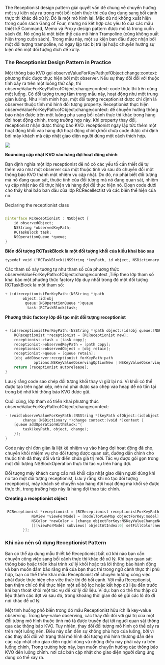 The Receptionist design pattern giải quyết vấn đề chung về chuyển hướng một sự kiện xảy ra trong một bối cảnh thực thi của ứng dụng sang bối cảnh thực thi khác để xử lý. Đó là một mô hình lai. Mặc dù nó không xuất hiện trong cuốn sách  Gang of Four, nhưng nó kết hợp các yếu tố của các mẫu thiết kế Command, Memo và Proxy design pattern được mô tả trong cuốn sách đó. Nó cũng là một biến thể của mô hình Trampoline (cũng không xuất hiện trong cuốn sách). Trong mẫu này, một sự kiện ban đầu được nhận bởi một đối tượng trampoline,   nó ngay lập tức bị trả lại hoặc chuyển hướng sự kiện đến một đối tượng đích để xử lý.

### The Receptionist Design Pattern in Practice

Một thông báo KVO gọi observeValueForKeyPath:ofObject:change:context: phương thức được thực hiện bởi một observer. Nếu sự thay đổi đối với thuộc tính xảy ra trên một luồng thứ cấp, thì observeValueForKeyPath:ofObject:change:context: code thực thi trên cùng một luồng. Có đối tượng trung tâm trong mẫu này, hoạt động như một trung gian luồng. Như Hình minh họa, một đối tượng receptionist được chỉ định là observer thuộc tính mô hình đối tượng property. Receptionist thực hiện observeValueForKeyPath:ofObject:change:context: để chuyển hướng thông báo nhận được trên một luồng phụ sang bối cảnh thực thi khác trong hàng đợi hoạt động chính, trong trường hợp này. Khi property thay đổi, receptionist nhận được thông báo KVO. receptionist ngay lập tức thêm một hoạt động khối vào hàng đợi hoạt động chính,khối chứa code được chỉ định bởi máy khách mà cập nhật giao diện người dùng một cách thích hợp.

![](https://images.viblo.asia/43b53fb4-f3a3-452d-ad2f-114bd7cba218.jpg)

**Bouncing cập nhật KVO vào hàng đợi hoạt động chính**
                                
                                
Bạn định nghĩa một lớp receptionist để nó có các yếu tố cần thiết để tự thêm vào như một observer của một thuộc tính và sau đó chuyển đổi một thông báo KVO thành một nhiệm vụ cập nhật. Do đó, nó phải biết đối tượng mà nó đang quan sát, thuộc tính của đối tượng mà nó đang quan sát, nhiệm vụ cập nhật nào để thực hiện và hàng đợi để thực hiện nó. Đoạn code dưới cho thấy khai báo ban đầu của lớp RCRecellectist và các biến thể hiện của nó.

Declaring the receptionist class
```swift 

@interface RCReceptionist : NSObject {
    id observedObject;
    NSString *observedKeyPath;
    RCTaskBlock task;
    NSOperationQueue *queue;
}

 ```
 
**Biến đối tượng RCTaskBlock là một đối tượng khối của kiểu khai báo sau**
```swift 
typedef void (^RCTaskBlock)(NSString *keyPath, id object, NSDictionary *change);
 ```
 
 Các tham số này tương tự như tham số của phương thức observeValueForKeyPath:ofObject:change:context ,Tiếp theo  lớp tham số khai báo một phương thức factory lớp duy nhất trong đó một đối tượng RCTaskBlock là một tham số:
```swift 
+ (id)receptionistForKeyPath:(NSString *)path
        object:(id)obj
         queue:(NSOperationQueue *)queue
          task:(RCTaskBlock)task;
 ```
 
**Phương thức factory lớp để tạo một đối tượng receptionist**

```swift  

+ (id)receptionistForKeyPath:(NSString *)path object:(id)obj queue:(NSOperationQueue *)queue task:(RCTaskBlock)task {
    RCReceptionist *receptionist = [RCReceptionist new];
    receptionist->task = [task copy];
    receptionist->observedKeyPath = [path copy];
    receptionist->observedObject = [obj retain];
    receptionist->queue = [queue retain];
    [obj addObserver:receptionist forKeyPath:path
             options:NSKeyValueObservingOptionNew | NSKeyValueObservingOptionOld context:0];
    return [receptionist autorelease];
}

 ```
 
 Lưu ý rằng code  sao chép đối tượng khối thay vì giữ lại nó. Vì khối có thể được tạo trên ngăn xếp, nên nó phải được sao chép vào heap để nó tồn tại trong bộ nhớ khi thông báo KVO được gửi.

Cuối cùng, lớp tham số triển khai phương thức observeValueForKeyPath:ofObject:change:context:

```swift  
- (void)observeValueForKeyPath:(NSString *)keyPath ofObject:(id)object
        change:(NSDictionary *)change context:(void *)context {
    [queue addOperationWithBlock:^{
        task(keyPath, object, change);
    }];
}
 ```

Code này chỉ đơn giản là liệt kê nhiệm vụ vào hàng đợi hoạt động đã cho, chuyển khối nhiệm vụ cho đối tượng được quan sát, đường dẫn chính cho thuộc tính đã thay đổi và từ điển chứa giá trị mới. Tác vụ được gói gọn trong một đối tượng NSBlockOperation thực thi tác vụ trên hàng đợi.

Đối tượng máy khách cung cấp mã khối cập nhật giao diện người dùng khi nó tạo một đối tượng receptionist, Lưu ý rằng khi nó tạo đối tượng receptionist, máy khách sẽ chuyển vào hàng đợi hoạt động mà khối sẽ được thực thi, trong trường hợp này là hàng đợi thao tác chính.


**Creating a receptionist object**
```swift 

 RCReceptionist *receptionist = [RCReceptionist receptionistForKeyPath:@"value" object:model queue:mainQueue task:^(NSString *keyPath, id object, NSDictionary *change) {
            NSView *viewForModel = [modelToViewMap objectForKey:model];
            NSColor *newColor = [change objectForKey:NSKeyValueChangeNewKey];
            [[[viewForModel subviews] objectAtIndex:0] setFillColor:newColor];
        }];

 ```


### Khi nào nên sử dụng Receptionist Pattern

Bạn có thể áp dụng mẫu thiết kế Receptionist bất cứ khi nào bạn cần chuyển công việc sang bối cảnh thực thi khác để xử lý. Khi bạn quan sát thông báo hoặc triển khai trình xử lý khối hoặc trả lời thông báo hành động và bạn muốn đảm bảo rằng mã của bạn thực thi trong ngữ cảnh thực thi phù hợp, bạn có thể triển khai mẫu Receptionist để chuyển hướng công việc phải được thực hiện cho việc thực thi đó bối cảnh. Với mẫu Receptionist, bạn thậm chí có thể thực hiện một số bộ lọc hoặc kết hợp dữ liệu đến trước khi bạn thoát khỏi một tác vụ để xử lý dữ liệu. Ví dụ: bạn có thể thu thập dữ liệu thành các đợt và sau đó, trong khoảng thời gian đó sẽ gửi các lô đó đi nơi khác để xử lý.

Một tình huống phổ biến trong đó mẫu Receptionist hữu ích là key-value observing. Trong key-value observing, các thay đổi đối với giá trị của một đối tượng mô hình thuộc tính mô tả được truyền đạt tới người quan sát thông qua các thông báo KVO. Tuy nhiên, thay đổi đối tượng mô hình có thể xảy ra trên một luồng nền. Điều này dẫn đến sự không phù hợp của luồng, bởi vì các thay đổi đối với trạng thái mô hình đối tượng mô hình thường dẫn đến các cập nhật cho giao diện người dùng và những điều này phải xảy ra trên luồng chính. Trong trường hợp này, bạn muốn chuyển hướng các thông báo KVO đến luồng chính. nơi các bản cập nhật cho giao diện người dùng ứng dụng có thể xảy ra.